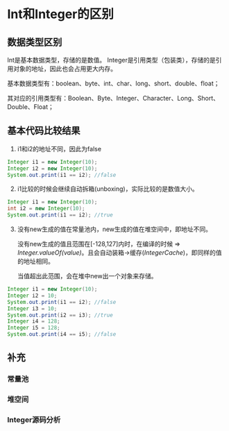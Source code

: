# Int和Integer的区别

## 数据类型区别
Int是基本数据类型，存储的是数值。
Integer是引用类型（包装类），存储的是引用对象的地址，因此也会占用更大内存。

基本数据类型有：boolean、byte、int、char、long、short、double、float；

其对应的引用类型有：Boolean、Byte、Integer、Character、Long、Short、Double、Float；

## 基本代码比较结果

1. i1和i2的地址不同，因此为false
```Java
Integer i1 = new Integer(10);
Integer i2 = new Integer(10);
System.out.print(i1 == i2); //false
```
2. i1比较的时候会继续自动拆箱(unboxing)，实际比较的是数值大小。
```Java
Integer i1 = new Integer(10);
int i2 = new Integer(10);
System.out.print(i1 == i2); //true
```
3. 没有new生成的值在常量池内，new生成的值在堆空间中，即地址不同。

    没有new生成的值且范围在[-128,127]内时，在编译的时候 => *Integer.valueOf(value)*。且会自动装箱->缓存(*IntegerCache*)，即同样的值的地址相同。
    
    当值超出此范围，会在堆中new出一个对象来存储。
```Java
Integer i1 = new Integer(10);
Integer i2 = 10;
System.out.print(i1 == i2); //false
Integer i3 = 10;
System.out.print(i2 == i3); //true
Integer i4 = 128;
Integer i5 = 128;
System.out.print(i4 == i5); //false
```

## 补充

### 常量池

### 堆空间

### Integer源码分析